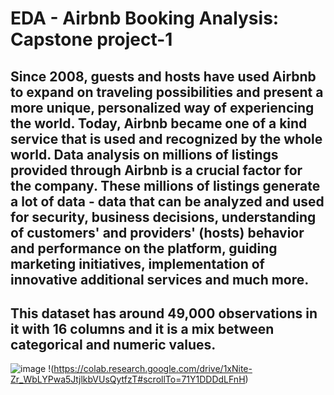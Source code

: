 # EDA - Airbnb Booking Analysis: Capstone project-1

## Since 2008, guests and hosts have used Airbnb to expand on traveling possibilities and present a more unique, personalized way of experiencing the world. Today, Airbnb became one of a kind service that is used and recognized by the whole world. Data analysis on millions of listings provided through Airbnb is a crucial factor for the company. These millions of listings generate a lot of data - data that can be analyzed and used for security, business decisions, understanding of customers' and providers' (hosts) behavior and performance on the platform, guiding marketing initiatives, implementation of innovative additional services and much more.

## This dataset has around 49,000 observations in it with 16 columns and it is a mix between categorical and numeric values.

![image](https://user-images.githubusercontent.com/107030716/185804472-036bad29-bf08-4e0c-b070-afc2804f2de7.png)
!(https://colab.research.google.com/drive/1xNite-Zr_WbLYPwa5JtjlkbVUsQytfzT#scrollTo=71Y1DDDdLFnH)
